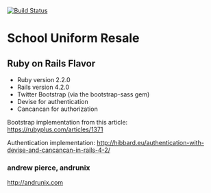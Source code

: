 
[![Build Status](https://semaphoreci.com/api/v1/projects/a6135b94-14d5-4594-a619-901946766486/541324/badge.svg)](https://semaphoreci.com/andrunix/schooluniformresale)


# School Uniform Resale 
## Ruby on Rails Flavor


* Ruby version 2.2.0
* Rails version 4.2.0
* Twitter Bootstrap (via the bootstrap-sass gem)
* Devise for authentication
* Cancancan for authorization




Bootstrap implementation from this article: https://rubyplus.com/articles/1371

Authentication implementation:
http://hibbard.eu/authentication-with-devise-and-cancancan-in-rails-4-2/

### andrew pierce, andrunix
http://andrunix.com

